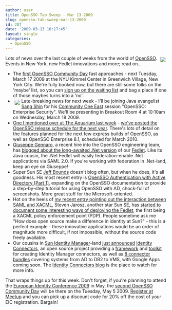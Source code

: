 ```yaml
---
author: user
title: OpenSSO Tab Sweep - Mar 13 2009
slug: opensso-tab-sweep-mar-13-2009
id: 287
date: '2009-03-13 10:17:45'
layout: single
categories:
  - OpenSSO
---
```


<span style="margin: 5px; float: right;">[![](https://opensso.dev.java.net/images/logo.gif)](http://opensso.org/)</span>

Lots of news over the last couple of weeks from the world of [OpenSSO](http://opensso.org/). Events in New York, new Fedlet innovations and more; read on...

*   The [first OpenSSO Community Day](http://www.meetup.com/opensso/calendar/9588430/) fast approaches - next Tuesday, March 17 2009 at the NYU Kimmel Center in Greenwich Village, New York City. We're fully booked now, but there are still some folks on the 'maybe' list, so you can [sign up on the waiting list](http://www.meetup.com/opensso/calendar/9588430/) and bag a place if one of those maybes turns into a 'no'.
*   <span style="margin: 5px; float: left;">[![](http://blog.superpat.com/C1E_170x93_Speaking_v2.gif)](http://developers.sun.com/events/communityone/2009/east/)</span> Late-breaking news for next week - I'll be joining Java evangelist [Sang Shin](http://www.javapassion.com/) for his [Community One East](http://developers.sun.com/events/communityone/2009/east/) session "OpenSSO: Enterprise Security". We'll be presenting in Breakout Room 4 at 10:10am on Wednesday, March 18 2009\.
*   [One I mentioned over at The Aquarium last week](http://blogs.sun.com/theaquarium/entry/opensso_release_schedule_published) - [we've posted the OpenSSO release schedule for the next year](http://wikis.sun.com/display/OpenSSO/Schedule). There's lots of detail on the features planned for the next few express builds of OpenSSO, as well as OpenSSO Enterprise 8.1, scheduled for March 2010\.
*   [Giuseppe Gennaro](http://blogs.sun.com/whalphin/), a recent hire into the OpenSSO engineering team, has [blogged about the long-awaited .Net version](http://blogs.sun.com/whalphin/entry/fedlet_for_net_preview) of our [Fedlet](http://tinyurl.com/fedlet). Like its Java cousin, the .Net Fedlet will easily federation-enable .Net applications via SAML 2.0\. If you're working with federation in .Net-land, keep an eye on Giuseppe!
*   Super Sun SE [Jeff Bounds](http://blogs.sun.com/bounds/) doesn't blog often, but when he does, it's all goodness. His most recent entry is [OpenSSO Authentication with Active Directory (Part 1)](http://blogs.sun.com/bounds/entry/opensso_authentication_with_active_directory), expanding on the OpenSSO documentation to provide a step-by-step tutorial for using OpenSSO with AD, chock-full of screenshots. More great stuff for the Microsoft-oriented.
*   Hot on the heels of [my recent entry pointing out the interaction between SAML and XACML](http://blog.superpat.com/2009/02/27/xacml-and-saml-a-match-made-in-2005/), Steven Jarosz, another star Sun SE, has [started to document some interesting ways of deploying the Fedlet](http://wikis.sun.com/display/myLabNotes/Fedlet+Enhancments), the first being a XACML policy enforcement point (PDP). People sometime ask me "How does open source make a difference in identity at Sun?" - this is a perfect example - these innovative applications would be an order of magnitude more difficult, if not impossible, without the source code freely available.
*   Our cousins in [Sun Identity Manager](http://www.sun.com/software/products/identity_mgr/)-land [just announced](http://blogs.sun.com/identityconnectors/entry/project_identity_connector_is_live) [Identity Connectors](https://identityconnectors.dev.java.net/), an open source project providing a [framework](https://identityconnectors.dev.java.net/downloads.html#Framework) and [toolkit](https://identityconnectors.dev.java.net/Java_Toolkit.html) for creating Identity Manager connectors, as well as [8 connector bundles](https://identityconnectors.dev.java.net/downloads.html#Bundles) covering systems from AD to DB2 to VMS, with Google Apps coming soon. The [Identity Connectors blog](http://blogs.sun.com/identityconnectors/) is the place to watch for more info.

That wraps things up for this week. Don't forget, if you're planning to attend the [European Identity Conference 2009](https://www.id-conf.com/eic2009) in May, the [second OpenSSO Community Day](http://www.meetup.com/opensso/calendar/9690413/) will be there on the Tuesday, May 5 2009\. [Register at Meetup](http://www.meetup.com/opensso/calendar/9690413/) and you can pick up a discount code for 20% off the cost of your EIC registration. Bargain!